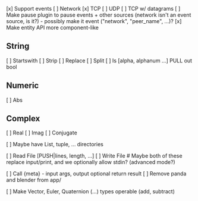 [x] Support events
[ ] Network
    [x] TCP
    [ ] UDP
    [ ] TCP w/ datagrams
[ ] Make pause plugin to pause events + other sources (network isn't an event source, is it?) - possibly make it event
    ("network", "peer_name", ...)?
[x] Make entity API more component-like 

## String
[ ] Startswith
[ ] Strip
[ ] Replace
[ ] Split
[ ] Is [alpha, alphanum ...] PULL out bool

## Numeric
[ ] Abs

## Complex
[ ] Real
[ ] Imag
[ ] Conjugate

[ ] Maybe have List, tuple, ... directories

[ ] Read File [PUSH|lines, length, ...]
[ ] Write File # Maybe both of these replace input/print, and we optionally allow stdin? (advanced mode?)

[ ] Call {meta} - input args, output optional return result
[ ] Remove panda and blender from app/
    
[ ] Make Vector, Euler, Quaternion (...) types operable (add, subtract)

